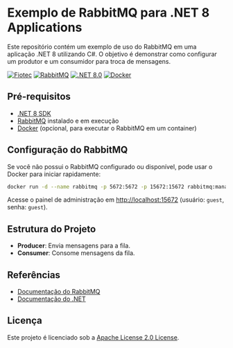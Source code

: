 # Exemplo de RabbitMQ para .NET 8 Applications

Este repositório contém um exemplo de uso do RabbitMQ em uma aplicação .NET 8 utilizando C#. O objetivo é demonstrar como configurar um produtor e um consumidor para troca de mensagens.

[![Fiotec](https://img.shields.io/badge/Fundação-Fiotec-skyblue)](https://www.fiotec.fiocruz.br/)
[![RabbitMQ](https://img.shields.io/badge/RabbitMQ-4.0.6-FF6600)](https://www.rabbitmq.com/)
[![.NET 8.0](https://img.shields.io/badge/.NET-8.0-blue)](https://dotnet.microsoft.com/)
[![Docker](https://img.shields.io/badge/Docker-20.10-blue)](https://www.docker.com/)

## Pré-requisitos

- [.NET 8 SDK](https://dotnet.microsoft.com/download/dotnet/8.0)
- [RabbitMQ](https://www.rabbitmq.com/download.html) instalado e em execução
- [Docker](https://www.docker.com/)  (opcional, para executar o RabbitMQ em um container)

## Configuração do RabbitMQ

Se você não possui o RabbitMQ configurado ou disponível, pode usar o Docker para iniciar rapidamente:

```bash
docker run -d --name rabbitmq -p 5672:5672 -p 15672:15672 rabbitmq:management
```

Acesse o painel de administração em [http://localhost:15672](http://localhost:15672) (usuário: `guest`, senha: `guest`).

## Estrutura do Projeto

- **Producer**: Envia mensagens para a fila.
- **Consumer**: Consome mensagens da fila.

<!-- ## Código de Exemplo

### Producer

```csharp
using RabbitMQ.Client;
using System.Text;

var factory = new ConnectionFactory() { HostName = "localhost" };
using var connection = factory.CreateConnection();
using var channel = connection.CreateModel();

channel.QueueDeclare(queue: "example-queue",
                     durable: false,
                     exclusive: false,
                     autoDelete: false,
                     arguments: null);

string message = "Hello RabbitMQ!";
var body = Encoding.UTF8.GetBytes(message);

channel.BasicPublish(exchange: "",
                     routingKey: "example-queue",
                     basicProperties: null,
                     body: body);

Console.WriteLine($"[x] Sent: {message}");
```

### Consumer

```csharp
using RabbitMQ.Client;
using RabbitMQ.Client.Events;
using System.Text;

var factory = new ConnectionFactory() { HostName = "localhost" };
using var connection = factory.CreateConnection();
using var channel = connection.CreateModel();

channel.QueueDeclare(queue: "example-queue",
                     durable: false,
                     exclusive: false,
                     autoDelete: false,
                     arguments: null);

var consumer = new EventingBasicConsumer(channel);
consumer.Received += (model, ea) =>
{
    var body = ea.Body.ToArray();
    var message = Encoding.UTF8.GetString(body);
    Console.WriteLine($"[x] Received: {message}");
};

channel.BasicConsume(queue: "example-queue",
                     autoAck: true,
                     consumer: consumer);

Console.WriteLine(" Press [enter] to exit.");
Console.ReadLine();
```

## Como Executar

1. Clone este repositório.
2. Configure o RabbitMQ conforme descrito acima.
3. Execute o **Producer** para enviar mensagens.
4. Execute o **Consumer** para consumir mensagens. -->

## Referências

- [Documentação do RabbitMQ](https://www.rabbitmq.com/documentation.html)
- [Documentação do .NET](https://learn.microsoft.com/dotnet/)

## Licença

Este projeto é licenciado sob a [Apache License 2.0 License](LICENSE).